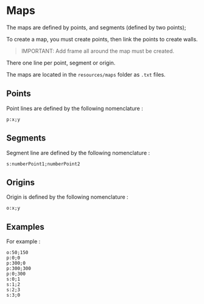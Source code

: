 # Maps

The maps are defined by points, and segments (defined by two points);

To create a map, you must create points, then link the points to create walls.

> IMPORTANT: Add frame all around the map must be created.

There one line per point, segment or origin.

The maps are located in the `resources/maps` folder as `.txt` files.

## Points

Point lines are defined by the following nomenclature :

```text
p:x;y
```

## Segments

Segment line are defined by the following nomenclature :

```text
s:numberPoint1;numberPoint2
```

## Origins

Origin is defined by the following nomenclature :

```text
o:x;y
```

## Examples

For example :

```text
o:50;150
p:0;0
p:300;0
p:300;300
p:0;300
s:0;1
s:1;2
s:2;3
s:3;0
```
